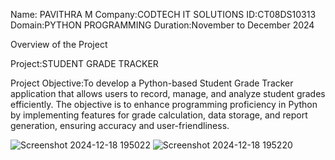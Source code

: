 Name: PAVITHRA M 
Company:CODTECH IT SOLUTIONS 
ID:CT08DS10313 
Domain:PYTHON PROGRAMMING 
Duration:November to December 2024

Overview of the Project

Project:STUDENT GRADE TRACKER

Project Objective:To develop a Python-based Student Grade Tracker application that allows users to record, manage, and analyze student grades efficiently. The objective is to enhance programming proficiency in Python by implementing features for grade calculation, data storage, and report generation, ensuring accuracy and user-friendliness.

![Screenshot 2024-12-18 195022](https://github.com/user-attachments/assets/805cfbe1-45ff-463e-9e21-98de9c728de1)
![Screenshot 2024-12-18 195220](https://github.com/user-attachments/assets/c63ea8dc-8774-49c8-b114-6fbd3256f425)
